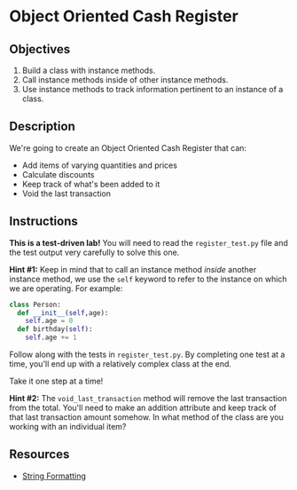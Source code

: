 # Object Oriented Cash Register

## Objectives

1. Build a class with instance methods.
2. Call instance methods inside of other instance methods.
3. Use instance methods to track information pertinent to an instance of a class.

## Description

We're going to create an Object Oriented Cash Register that can:
* Add items of varying quantities and prices
* Calculate discounts
* Keep track of what's been added to it
* Void the last transaction

## Instructions

**This is a test-driven lab!** You will need to read the `register_test.py` file and the test output very carefully to solve this one.

**Hint #1:** Keep in mind that to call an instance method *inside* another instance method, we use the `self` keyword to refer to the instance on which we are operating. For example:

```python
class Person:
  def __init__(self,age):
    self.age = 0
  def birthday(self):
    self.age += 1
```

Follow along with the tests in `register_test.py`. By completing one test at a time, you'll end up with a relatively complex class at the end.

Take it one step at a time!

**Hint #2:** The `void_last_transaction` method will remove the last transaction from the total. You'll need to make an addition attribute and keep track of that last transaction amount somehow. In what method of the class are you working with an individual item?

## Resources
* [String Formatting](https://mkaz.tech/python-string-format.html)
